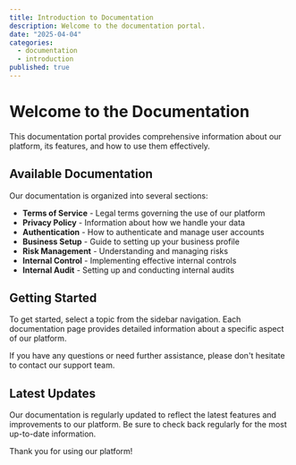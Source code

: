 ```yaml
---
title: Introduction to Documentation
description: Welcome to the documentation portal.
date: "2025-04-04"
categories:
  - documentation
  - introduction
published: true
---
```


# Welcome to the Documentation

This documentation portal provides comprehensive information about our platform, its features, and how to use them effectively.

## Available Documentation

Our documentation is organized into several sections:

- **Terms of Service** - Legal terms governing the use of our platform
- **Privacy Policy** - Information about how we handle your data
- **Authentication** - How to authenticate and manage user accounts
- **Business Setup** - Guide to setting up your business profile
- **Risk Management** - Understanding and managing risks
- **Internal Control** - Implementing effective internal controls
- **Internal Audit** - Setting up and conducting internal audits

## Getting Started

To get started, select a topic from the sidebar navigation. Each documentation page provides detailed information about a specific aspect of our platform.

If you have any questions or need further assistance, please don't hesitate to contact our support team.

## Latest Updates

Our documentation is regularly updated to reflect the latest features and improvements to our platform. Be sure to check back regularly for the most up-to-date information.

Thank you for using our platform!
